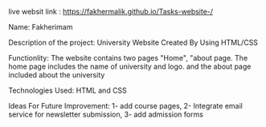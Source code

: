 live websit link : https://fakhermalik.github.io/Tasks-website-/

Name: Fakherimam

Description of the project: University Website Created By Using HTML/CSS

Functionlity: The website contains two pages "Home", "about page. The home page includes the name of university and logo. and the about page included about the university

Technologies Used: HTML and CSS

Ideas For Future Improvement: 1- add course pages, 2- Integrate email service for newsletter submission, 3- add admission forms
